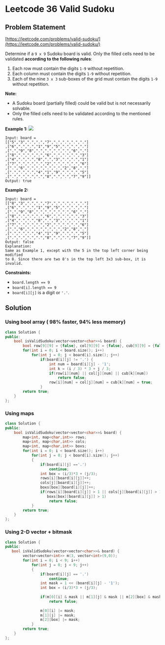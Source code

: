 # Leetcode 36 Valid Sudoku

## Problem Statement

[https://leetcode.com/problems/valid-sudoku/](https://leetcode.com/problems/valid-sudoku/)

Determine if a `9 x 9` Sudoku board is valid. Only the filled cells need to be validated **according to the following rules**:

1. Each row must contain the digits `1-9` without repetition.
2. Each column must contain the digits `1-9` without repetition.
3. Each of the nine `3 x 3` sub-boxes of the grid must contain the digits `1-9` without repetition.

**Note:**

* A Sudoku board \(partially filled\) could be valid but is not necessarily solvable.
* Only the filled cells need to be validated according to the mentioned rules.

**Example 1:** ![](https://upload.wikimedia.org/wikipedia/commons/thumb/f/ff/Sudoku-by-L2G-20050714.svg/250px-Sudoku-by-L2G-20050714.svg.png)

```text
Input: board = 
[["5","3",".",".","7",".",".",".","."]
,["6",".",".","1","9","5",".",".","."]
,[".","9","8",".",".",".",".","6","."]
,["8",".",".",".","6",".",".",".","3"]
,["4",".",".","8",".","3",".",".","1"]
,["7",".",".",".","2",".",".",".","6"]
,[".","6",".",".",".",".","2","8","."]
,[".",".",".","4","1","9",".",".","5"]
,[".",".",".",".","8",".",".","7","9"]]
Output: true
```

**Example 2:**

```text
Input: board = 
[["8","3",".",".","7",".",".",".","."]
,["6",".",".","1","9","5",".",".","."]
,[".","9","8",".",".",".",".","6","."]
,["8",".",".",".","6",".",".",".","3"]
,["4",".",".","8",".","3",".",".","1"]
,["7",".",".",".","2",".",".",".","6"]
,[".","6",".",".",".",".","2","8","."]
,[".",".",".","4","1","9",".",".","5"]
,[".",".",".",".","8",".",".","7","9"]]
Output: false
Explanation: 
Same as Example 1, except with the 5 in the top left corner being modified
to 8. Since there are two 8's in the top left 3x3 sub-box, it is invalid.
```

**Constraints:**

* `board.length == 9`
* `board[i].length == 9`
* `board[i][j]` is a digit or `'.'`.

## Solution

### Using bool array \( 98% faster, 94% less memory\)

```cpp
class Solution {
public:
    bool isValidSudoku(vector<vector<char>>& board) {
        bool row[9][9] = {false}, col[9][9] = {false}, cub[9][9] = {false};
        for(int i = 0; i < board.size(); i++)
            for(int j = 0; j < board[i].size(); j++)
                if(board[i][j] != '.') {  
                    int num = board[i][j] - '1';  
                    int k = (i / 3) * 3 + j / 3;
                    if(row[i][num] || col[j][num] || cub[k][num]) 
                        return false;
                    row[i][num] = col[j][num] = cub[k][num] = true;
                }
        return true;
    }
};
```

### Using maps

```cpp
class Solution {
public:
    bool isValidSudoku(vector<vector<char>>& board) {
        map<int, map<char,int>> rows;
        map<int, map<char,int>> cols;
        map<int, map<char,int>> boxs;
        for(int i = 0; i < board.size(); i++)
            for(int j = 0; j < board[i].size(); j++)
            {
                if(board[i][j] =='.')
                    continue;
                int box = (i/3)*3 + (j/3);
                rows[i][board[i][j]]++;
                cols[j][board[i][j]]++;
                boxs[box][board[i][j]]++;
                if(rows[i][board[i][j]] > 1 || cols[j][board[i][j]] > 1 ||
                   boxs[box][board[i][j]] > 1)
                    return false;    
            }
        return true;       
    }
};
```

### Using 2-D vector + bitmask

```cpp
class Solution {
public: 
   bool isValidSudoku(vector<vector<char>>& board) {
        vector<vector<int>> m(3, vector<int>(9,0));
        for(int i = 0; i < 9; i++)
            for(int j = 0; j < 9; j++)
            {
                if(board[i][j] == '.')
                    continue;
                int mask = 1 << (board[i][j] - '1');
                int box = (i/3)*3 + (j/3);
                
                if(m[0][i] & mask || m[1][j] & mask || m[2][box] & mask)
                    return false;
                    
                m[0][i] |= mask;
                m[1][j] |= mask;
                m[2][box] |= mask;
            }
        return true;
    }
};
    
```

